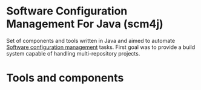 # Software Configuration Management For Java (scm4j)

Set of components and tools written in Java and aimed to automate [Software configuration management](https://en.wikipedia.org/wiki/Software_configuration_management) tasks. First goal was to provide a build system capable of handling multi-repository projects.

# Tools and components


